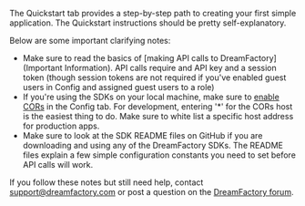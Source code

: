The Quickstart tab provides a step-by-step path to creating your first simple application. The Quickstart instructions should be pretty self-explanatory.

Below are some important clarifying notes:

* Make sure to read the basics of [making API calls to DreamFactory](Important Information). API calls require and API key and a session token (though session tokens are not required if you've enabled guest users in Config and assigned guest users to a role)
* If you're using the SDKs on your local machine, make sure to [enable CORs](CORs-Configuration) in the Config tab. For development, entering '*' for the CORs host is the easiest thing to do. Make sure to white list a specific host address for production apps.
* Make sure to look at the SDK README files on GitHub if you are downloading and using any of the DreamFactory SDKs. The README files explain a few simple configuration constants you need to set before API calls will work. 
  
If you follow these notes but still need help, contact support@dreamfactory.com or post a question on the [DreamFactory forum](http://community.dreamfactory.com/).